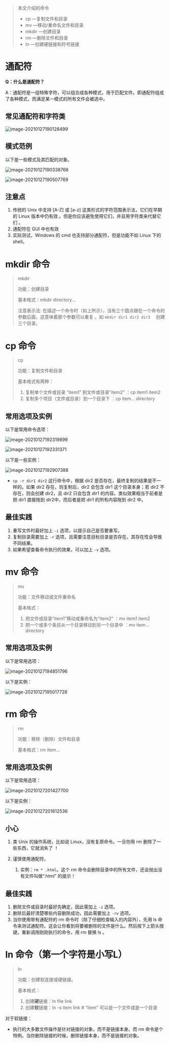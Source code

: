>   本文介绍的命令
>
>   -   cp —复制文件和目录
>   -   mv —移动/重命名文件和目录
>   -   mkdir —创建目录
>   -   rm —删除文件和目录
>   -   ln —创建硬链接和符号链接  



# 通配符

**Q：什么是通配符？**

A：通配符是一组特殊字符，可以组合成各种模式，用于匹配文件。即通配符组成了各种模式，而满足某一模式的所有文件会被选中。



## 常见通配符和字符类

![image-20210127190128499](https://gitee.com/llillz/images/raw/master/image-20210127190128499.png)



## 模式范例

以下是一些模式及其匹配的对象。

![image-20210127190338768](https://gitee.com/llillz/images/raw/master/image-20210127190338768.png)

![image-20210127190507769](https://gitee.com/llillz/images/raw/master/image-20210127190507769.png)



## 注意点

1.  传统的 Unix 中支持 [A-Z] 或 [a-z] 这类形式的字符范围表示法，它们在早期的 Linux 版本中仍有效 。但是你应该避免使用它们，并且用字符类来代替它们 。
2.  通配符在 GUI 中也有效  
3.  实际测试，Windows 的 cmd 也支持部分通配符，但是功能不如 Linux 下的 shell。



# mkdir 命令

>   mkdir
>
>   功能：创建目录
>
>   基本格式：mkdir directory...  
>
>   注意表示法: 在描述一个命令时（如上所示），当有三个圆点跟在一个命令的参数后面，这意味着那个参数可以重复 。如 `mkdir dir1 dir2 dir3  ` 创建三个目录。



# cp 命令

>   cp
>
>   功能：复制文件和目录
>
>   基本格式有两种：
>
>   1.  复制单个文件或目录 “item1” 到文件或目录”item2”  ：cp item1 item2  
>   2.  复制多个项目（文件或目录）到一个目录下  ：cp item... directory  

## 常用选项及实例

以下是常用命令选项：

![image-20210127192319899](https://gitee.com/llillz/images/raw/master/image-20210127192319899.png)

![image-20210127192331371](https://gitee.com/llillz/images/raw/master/image-20210127192331371.png)



以下是一些实例：

![image-20210127192907388](https://gitee.com/llillz/images/raw/master/image-20210127192907388.png)

-   `cp -r dir1 dir2` 这行命令中，根据 dir2 是否存在，最终复制的结果是不一样的。如果 dir2 存在，则复制后，dir2 会包含 dir1 这个目录本身；若 dir2 不存在，则会创建 dir2，且 dir2 只会包含 dir1 的内容。类似效果相当于前者是把 dir1 直接拖到 dir2中，而后者是把 dir1 的所有内容拖到 dir2 中。



## 最佳实践

1.  重写文件时最好加上 `-i` 选项，以提示自己是否要重写。
2.  复制目录需要加上 `-r` 选项，且需要注意目标目录是否存在，其存在性会导致不同结果。
3.  如果希望查看命令执行的效果，可以加上 `-v` 选项。



# mv 命令

>   mv
>
>   功能：文件移动或文件重命名
>
>   基本格式：
>
>   1.  把文件或目录“item1”移动或重命名为“item2”  ：mv item1 item2  
>   2.  把一个或多个条目从一个目录移动到另一个目录中 ：mv item... directory  

## 常用选项及实例

以下是常用选项：

![image-20210127194851796](https://gitee.com/llillz/images/raw/master/image-20210127194851796.png)



以下是实例：

![image-20210127195017728](https://gitee.com/llillz/images/raw/master/image-20210127195017728.png)



# rm 命令

>   rm
>
>   功能：移除（删除）文件和目录  
>
>   基本格式：rm item...

## 常用选项及实例

以下是常用选项：

![image-20210127201427700](https://gitee.com/llillz/images/raw/master/image-20210127201427700.png)



以下是实例：

![image-20210127201612536](https://gitee.com/llillz/images/raw/master/image-20210127201612536.png)



## 小心

1.  类 Unix 的操作系统，比如说 Linux，没有复原命令。一旦你用 rm 删除了一些东西，它就消失了 ！

2.  谨慎使用通配符。

    1.  实例：`rm * .html`。这个 rm 命令会删除目录中的所有文件，还会抛出没有文件叫做“.html” 的提示！

    

## 最佳实践

1.  删除文件或目录时最好先确定，因此需加上 `-i` 选项。
2.  删除后最好清楚哪些内容删除成功，因此需要加上 `-rv` 选项。
3.  当你使用带有通配符的 rm 命令时（除了仔细检查输入的内容外），先用 ls 命令来测试通配符。这会让你看到将要被删除的文件是什么。然后按下上箭头按键，重新调用刚刚执行的命令，用 rm 替换 ls 。



# ln  命令（第一个字符是小写L）

>   ln
>
>   功能：创建软连接或硬链接。
>
>   基本格式：
>
>   1.  创建**硬**链接：ln file link  
>   2.  创建**软**链接：ln -s item link   # “item” 可以是一个文件或是一个目录  



对于软链接：

-   执行的大多数文件操作是针对链接的对象，而不是链接本身。而 rm 命令是个特例。当你删除链接的时候，删除链接本身，而不是链接的对象。